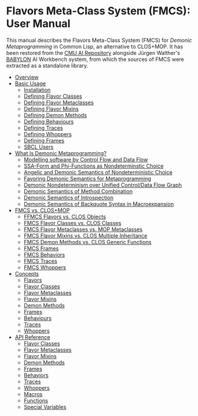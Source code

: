 # Flavors Meta-Class System (FMCS): User Manual

This manual describes the Flavors Meta-Class System (FMCS) for _Demonic Metaprogramming_
in Common Lisp, an alternative to CLOS+MOP. It has been restored from the
[CMU AI Repository][CMUAIREPO] alongside Jürgen Walther's [BABYLON][BABYLON] AI
Workbench system, from which the sources of FMCS were extracted as a standalone library.

- [Overview](./overview.md)
- [Basic Usage](./basic-usage.md)
    - [Installation](./basic-usage.md#installation)
    - [Defining Flavor Classes](./basic-usage.md#defining-flavor-classes)
    - [Defining Flavor Metaclasses](./basic-usage.md#defining-flavor-metaclasses)
    - [Defining Flavor Mixins](./basic-usage.md#defining-flavor-mixins)
    - [Defining Demon Methods](./basic-usage.md#defining-demon-methods)
    - [Defining Behaviours](./basic-usage.md#defining-behaviours)
    - [Defining Traces](./basic-usage.md#defining-traces)
    - [Defining Whoppers](./basic-usage.md#defining-whoppers)
    - [Defining Frames](./basic-usage.md#defining-frames)
    - [SBCL Users](./basic-usage.md#sbcl-users)
- [What Is Demonic Metaprogramming?](./demonic-metaprogramming.md)
    - [Modelling software by Control Flow and Data Flow](./demonic-metaprogramming.md#modelling-software-by-control-flow-and-data-flow)
    - [SSA-Form and Phi-Functions as Nondeterminstic Choice](./demonic-metaprogramming.md#ssa-form-and-phi-functions-as-nondeterminstic-choice)
    - [Angelic and Demonic Semantics of Nondeterministic Choice](./demonic-metaprogramming.md#angelic-and-demonic-semantics-of-nondeterministic-choice)
    - [Favoring Demonic Semantics for Metaprogramming](./demonic-metaprogramming.md#favoring-demonic-semantics-for-metaprogramming)
    - [Demonic Nondeterminism over Unified Control/Data Flow Graph](./demonic-metaprogramming.md#demonic-nondeterminism-over-unified-controldata-flow-graph)
    - [Demonic Semantics of Method Combination](./demonic-metaprogramming.md#demonic-semantics-of-method-combination)
    - [Demonic Semantics of Introspection](./demonic-metaprogramming.md#demonic-semantics-of-introspection)
    - [Demonic Semantics of Backquote Syntax in Macroexpansion](./demonic-metaprogramming.md#demonic-semantics-of-backquote-syntax-in-macroexpansion)
- [FMCS vs. CLOS+MOP](./fmcs-vs-clos-mop.md)
    - [FFMCS Flavors vs. CLOS Objects](./fmcs-vs-clos-mop.md#fmcs-flavors-vs-clos-objects)
    - [FMCS Flavor Classes vs. CLOS Classes](./fmcs-vs-clos-mop.md#fmcs-flavor-classes-vs-clos-classes)
    - [FMCS Flavor Metaclasses vs. MOP Metaclasses](./fmcs-vs-clos-mop.md#fmcs-flavor-metaclasses-vs-mop-metaclasses)
    - [FMCS Flavor Mixins vs. CLOS Multiple Inheritance](./fmcs-vs-clos-mop.md#fmcs-flavor-mixins-vs-clos-multiple-inheritance)
    - [FMCS Demon Methods vs. CLOS Generic Functions](./fmcs-vs-clos-mop.md#fmcs-demon-methods-vs-clos-generic-functions)
    - [FMCS Frames](./fmcs-vs-clos-mop.md#fmcs-frames)
    - [FMCS Behaviors](./fmcs-vs-clos-mop.md#fmcs-behaviors)
    - [FMCS Traces](./fmcs-vs-clos-mop.md#fmcs-traces)
    - [FMCS Whoppers](./fmcs-vs-clos-mop.md#fmcs-whoppers)
- [Concepts](./concepts.md)
    - [Flavors](./concepts.md#flavors)
    - [Flavor Classes](./concepts.md#flavor-classes)
    - [Flavor Metaclasses](./concepts.md#flavor-metaclasses)
    - [Flavor Mixins](./concepts.md#flavor-mixins)
    - [Demon Methods](./concepts.md#demon-methods)
    - [Frames](./concepts.md#frames)
    - [Behaviours](./concepts.md#behaviours)
    - [Traces](./concepts.md#traces)
    - [Whoppers](./concepts.md#whoppers)
- [API Reference](./api-reference.md)
    - [Flavor Classes](./api-reference.md#flavor-classes)
    - [Flavor Metaclasses](./api-reference.md#flavor-metaclasses)
    - [Flavor Mixins](./api-reference.md#flavor-mixins)
    - [Demon Methods](./api-reference.md#demon-methods)
    - [Frames](./api-reference.md#frames)
    - [Behaviors](./api-reference.md#behaviors)
    - [Traces](./api-reference.md#traces)
    - [Whoppers](./api-reference.md#whoppers)
    - [Macros](./api-reference.md#macros)
    - [Functions](./api-reference.md#functions)
    - [Special Variables](./api-reference.md#special-variables)

[CMUAIREPO]: https://www.cs.cmu.edu/afs/cs.cmu.edu/project/ai-repository/ai/0.html
[BABYLON]: https://thephoeron.github.io/babylon/
